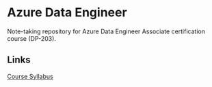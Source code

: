 # Azure Data Engineer

Note-taking repository for Azure Data Engineer Associate certification course (DP-203).

## Links

[Course Syllabus](https://learn.microsoft.com/en-us/training/courses/dp-203t00)

